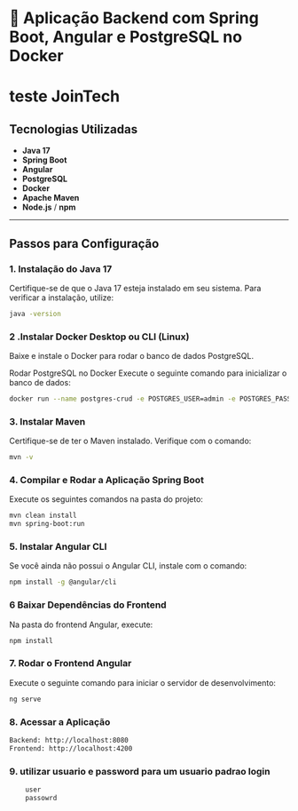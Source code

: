# 🚀 Aplicação Backend com Spring Boot, Angular e PostgreSQL no Docker
# teste JoinTech

## Tecnologias Utilizadas

- **Java 17**
- **Spring Boot**
- **Angular**
- **PostgreSQL**
- **Docker**
- **Apache Maven**
- **Node.js** / **npm**

---

## Passos para Configuração

### 1. Instalação do Java 17

Certifique-se de que o Java 17 esteja instalado em seu sistema. Para verificar a instalação, utilize:

```bash
java -version
```

### 2 .Instalar Docker Desktop ou CLI (Linux)
Baixe e instale o Docker para rodar o banco de dados PostgreSQL.

Rodar PostgreSQL no Docker
Execute o seguinte comando para inicializar o banco de dados:

```bash
docker run --name postgres-crud -e POSTGRES_USER=admin -e POSTGRES_PASSWORD=admin -e POSTGRES_DB=crud_db -p 5432:5432 -d postgres
```
### 3. Instalar Maven
Certifique-se de ter o Maven instalado. Verifique com o comando:

```bash
mvn -v
```

### 4. Compilar e Rodar a Aplicação Spring Boot
Execute os seguintes comandos na pasta do projeto:

```bash
mvn clean install
mvn spring-boot:run
```

### 5. Instalar Angular CLI
Se você ainda não possui o Angular CLI, instale com o comando:

```bash
npm install -g @angular/cli
```
### 6 Baixar Dependências do Frontend
Na pasta do frontend Angular, execute:

```bash
npm install
```

### 7. Rodar o Frontend Angular
Execute o seguinte comando para iniciar o servidor de desenvolvimento:

```bash
ng serve
```
### 8. Acessar a Aplicação

```bash
Backend: http://localhost:8080
Frontend: http://localhost:4200
```

### 9. utilizar usuario e password para um usuario padrao login

```bash
    user
    passowrd
    
